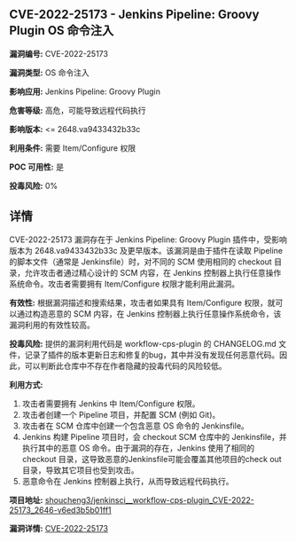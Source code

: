 ## CVE-2022-25173 - Jenkins Pipeline: Groovy Plugin OS 命令注入

**漏洞编号:** CVE-2022-25173

**漏洞类型:** OS 命令注入

**影响应用:** Jenkins Pipeline: Groovy Plugin

**危害等级:** 高危，可能导致远程代码执行

**影响版本:** <= 2648.va9433432b33c

**利用条件:** 需要 Item/Configure 权限

**POC 可用性:** 是

**投毒风险:** 0%

## 详情

CVE-2022-25173 漏洞存在于 Jenkins Pipeline: Groovy Plugin 插件中，受影响版本为 2648.va9433432b33c 及更早版本。该漏洞是由于插件在读取 Pipeline 的脚本文件（通常是 Jenkinsfile）时，对不同的 SCM 使用相同的 checkout 目录，允许攻击者通过精心设计的 SCM 内容，在 Jenkins 控制器上执行任意操作系统命令。攻击者需要拥有 Item/Configure 权限才能利用此漏洞。

**有效性:** 根据漏洞描述和搜索结果，攻击者如果具有 Item/Configure 权限，就可以通过构造恶意的 SCM 内容，在 Jenkins 控制器上执行任意操作系统命令，该漏洞利用的有效性较高。

**投毒风险:** 提供的漏洞利用代码是 workflow-cps-plugin 的 CHANGELOG.md 文件，记录了插件的版本更新日志和修复的bug，其中并没有发现任何恶意代码。因此，可以判断此仓库中不存在作者隐藏的投毒代码的风险较低。

**利用方式:**
1.  攻击者需要拥有 Jenkins 中 Item/Configure 权限。
2.  攻击者创建一个 Pipeline 项目，并配置 SCM (例如 Git)。
3.  攻击者在 SCM 仓库中创建一个包含恶意 OS 命令的 Jenkinsfile。
4.  Jenkins 构建 Pipeline 项目时，会 checkout SCM 仓库中的 Jenkinsfile，并执行其中的恶意 OS 命令。由于漏洞的存在，Jenkins 使用了相同的 checkout 目录，这导致恶意的Jenkinsfile可能会覆盖其他项目的check out目录，导致其它项目也受到攻击。
5.  恶意命令在 Jenkins 控制器上执行，从而导致远程代码执行。

**项目地址:** [shoucheng3/jenkinsci__workflow-cps-plugin_CVE-2022-25173_2646-v6ed3b5b01ff1](https://github.com/shoucheng3/jenkinsci__workflow-cps-plugin_CVE-2022-25173_2646-v6ed3b5b01ff1)

**漏洞详情:** [CVE-2022-25173](https://nvd.nist.gov/vuln/detail/CVE-2022-25173)